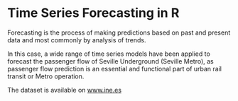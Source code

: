 # Time Series Forecasting in R

Forecasting is the process of making predictions based on past and present data and most commonly by analysis of trends. 

In this case, a wide range of time series models have been applied to forecast the passenger flow of Seville Underground (Seville Metro), as passenger flow prediction is an essential and functional part of urban rail transit or Metro operation.

The dataset is available on www.ine.es
